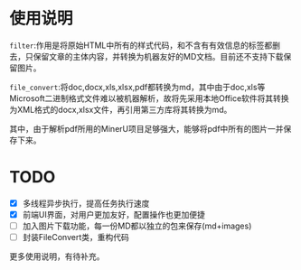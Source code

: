# 使用说明

`filter`:作用是将原始HTML中所有的样式代码，和不含有有效信息的标签都删去，只保留文章的主体内容，并转换为机器友好的MD文档。目前还不支持下载保留图片。

`file_convert`:将doc,docx,xls,xlsx,pdf都转换为md，其中由于doc,xls等Microsoft二进制格式文件难以被机器解析，故将先采用本地Office软件将其转换为XML格式的docx,xlsx文件，再引用第三方库将其转换为md。

其中，由于解析pdf所用的MinerU项目足够强大，能够将pdf中所有的图片一并保存下来。

# TODO
- [x] 多线程异步执行，提高任务执行速度
- [x] 前端UI界面，对用户更加友好，配置操作也更加便捷
- [ ] 加入图片下载功能，每一份MD都以独立的包来保存(md+images)
- [ ] 封装FileConvert类，重构代码

更多使用说明，有待补充。